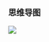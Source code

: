 ### 思维导图

![](https://chenspace.oss-cn-shanghai.aliyuncs.com/py/python%E4%B9%8B%E8%AF%BB%E5%86%99excel.png)

